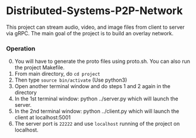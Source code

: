 # Distributed-Systems-P2P-Network

This project can stream audio, video, and image files from client to server via gRPC. The main goal of the project is to build an overlay network.

### Operation
0. You will have to generate the proto files using proto.sh. You can also run the project Makefile.
1. From main directory, do `cd project`
2. Then type `source bin/activate` (Use python3)
3. Open another terminal window and do steps 1 and 2 again in the directory
4. In the 1st terminal window: python ../server.py which will launch the server.
5. In the 2nd terminal window: python ../client.py which will launch the client at localhost:5001
6. The server port is `22222` and use `localhost` running of the project on localhost.
